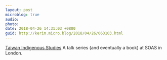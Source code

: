 ```yaml
---
layout: post
microblog: true
audio: 
photo: 
date: 2018-04-26 14:31:03 +0800
guid: http://kerim.micro.blog/2018/04/26/063103.html
---
```

[Taiwan Indigenous Studies](https://www.soas.ac.uk/taiwanstudies/indigenous-studies/) A talk series (and eventually a book) at SOAS in London. 
